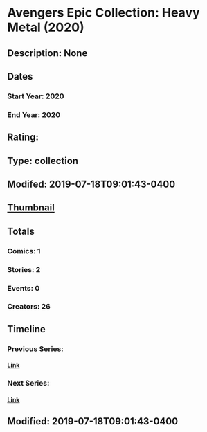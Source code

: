 # Avengers Epic Collection: Heavy Metal (2020)
## Description: None
## Dates
### Start Year: 2020
### End Year: 2020
## Rating: 
## Type: collection
## Modifed: 2019-07-18T09:01:43-0400
## [Thumbnail](http://i.annihil.us/u/prod/marvel/i/mg/b/40/image_not_available.jpg)
## Totals
### Comics: 1
### Stories: 2
### Events: 0
### Creators: 26
## Timeline
### Previous Series: 
#### [Link]()
### Next Series: 
#### [Link]()
## Modified: 2019-07-18T09:01:43-0400